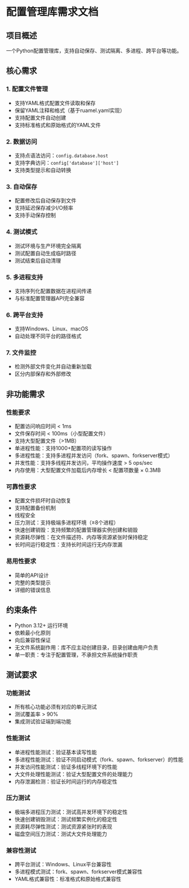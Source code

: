 # 配置管理库需求文档

## 项目概述

一个Python配置管理库，支持自动保存、测试隔离、多进程、跨平台等功能。

## 核心需求

### 1. 配置文件管理
- 支持YAML格式配置文件读取和保存
- 保留YAML注释和格式（基于ruamel.yaml实现）
- 支持配置文件自动创建
- 支持标准格式和原始格式的YAML文件

### 2. 数据访问
- 支持点语法访问：`config.database.host`
- 支持字典访问：`config['database']['host']`
- 支持类型提示和自动转换

### 3. 自动保存
- 配置修改后自动保存到文件
- 支持延迟保存减少I/O频率
- 支持手动保存控制

### 4. 测试模式
- 测试环境与生产环境完全隔离
- 测试配置自动生成临时路径
- 测试结束后自动清理

### 5. 多进程支持
- 支持序列化配置数据在进程间传递
- 与标准配置管理器API完全兼容

### 6. 跨平台支持
- 支持Windows、Linux、macOS
- 自动处理不同平台的路径格式

### 7. 文件监控
- 检测外部文件变化并自动重新加载
- 区分内部保存和外部修改

## 非功能需求

### 性能要求
- 配置访问响应时间 < 1ms
- 文件保存时间 < 100ms（小型配置文件）
- 支持大型配置文件（>1MB）
- 单进程性能：支持1000+配置项的读写操作
- 多进程性能：支持多进程并发访问（fork、spawn、forkserver模式）
- 并发性能：支持多线程并发访问，平均操作速度 > 5 ops/sec
- 内存使用：大型配置文件加载后内存增长 < 配置项数量 × 0.3MB

### 可靠性要求
- 配置文件损坏时自动恢复
- 支持配置备份机制
- 线程安全
- 压力测试：支持极端多进程环境（≥8个进程）
- 快速创建销毁：支持频繁的配置管理器实例创建和销毁
- 资源耗尽弹性：在文件描述符、内存等资源紧张时保持稳定
- 长时间运行稳定性：支持长时间运行无内存泄漏

### 易用性要求
- 简单的API设计
- 完整的类型提示
- 详细的错误信息

## 约束条件

- Python 3.12+ 运行环境
- 依赖最小化原则
- 向后兼容性保证
- 无文件系统副作用：库不应主动创建目录，目录创建由用户负责
- 单一职责：专注于配置管理，不承担文件系统操作职责

## 测试要求

### 功能测试
- 所有核心功能必须有对应的单元测试
- 测试覆盖率 > 90%
- 集成测试验证端到端功能

### 性能测试
- 单进程性能测试：验证基本读写性能
- 多进程性能测试：验证不同启动模式（fork、spawn、forkserver）的性能
- 并发访问性能测试：验证多线程环境下的性能
- 大文件处理性能测试：验证大型配置文件的处理能力
- 内存泄漏检测：验证长时间运行的内存稳定性

### 压力测试
- 极端多进程压力测试：测试高并发环境下的稳定性
- 快速创建销毁测试：测试频繁实例化的稳定性
- 资源耗尽弹性测试：测试资源紧张时的表现
- 磁盘空间压力测试：测试大文件处理能力

### 兼容性测试
- 跨平台测试：Windows、Linux平台兼容性
- 多进程模式测试：fork、spawn、forkserver模式兼容性
- YAML格式兼容性：标准格式和原始格式兼容性